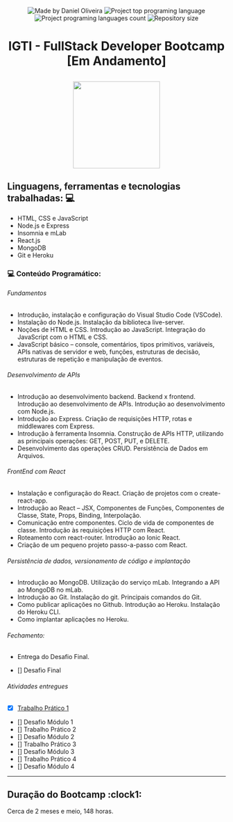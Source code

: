 <p align="center">
    <img alt="Made by Daniel Oliveira" src="https://img.shields.io/badge/made%20by-Daniel%20Oliveira-brightgreen">
    <img alt="Project top programing language" src="https://img.shields.io/github/languages/top/dnl007/bootcamp-fullstack?color=brightgreen">
    <img alt="Project programing languages count" src="https://img.shields.io/github/languages/count/dnl007/bootcamp-fullstack?color=brightgreen">
    <img alt="Repository size" src="https://img.shields.io/github/repo-size/dnl007/bootcamp-fullstack?color=brightgreen">
</p>
<h1 align="center">
  IGTI - FullStack Developer Bootcamp [Em Andamento]
  <br/>
</h1>
<h2 align="center">
  <img src="https://www.igti.com.br/wp-content/uploads/2020/02/D.-Full-Stack.png" width="200px"/>
</h2>

## Linguagens, ferramentas e tecnologias trabalhadas: :computer:

<ul>
  <li> HTML, CSS e JavaScript </li>
  <li> Node.js e Express </li>
  <li> Insomnia e mLab </li>
  <li> React.js </li>
  <li> MongoDB </li>
  <li> Git e Heroku </li>
</ul>

### 💻 Conteúdo Programático:

###### Fundamentos

- Introdução, instalação e configuração do Visual Studio Code (VSCode).
- Instalação do Node.js. Instalação da biblioteca live-server.
- Noções de HTML e CSS. Introdução ao JavaScript. Integração do JavaScript com o HTML e CSS.
- JavaScript básico – console, comentários, tipos primitivos, variáveis, APIs nativas de servidor e web, funções, estruturas de decisão, estruturas de repetição e manipulação de eventos.

###### Desenvolvimento de APIs

- Introdução ao desenvolvimento backend. Backend x frontend. Introdução ao desenvolvimento de APIs. Introdução ao desenvolvimento com Node.js.
- Introdução ao Express. Criação de requisições HTTP, rotas e middlewares com Express.
- Introdução à ferramenta Insomnia. Construção de APIs HTTP, utilizando as principais operações: GET, POST, PUT, e DELETE.
- Desenvolvimento das operações CRUD. Persistência de Dados em Arquivos.

###### FrontEnd com React

- Instalação e configuração do React. Criação de projetos com o create-react-app.
- Introdução ao React – JSX, Componentes de Funções, Componentes de Classe, State, Props, Binding, Interpolação.
- Comunicação entre componentes. Ciclo de vida de componentes de classe. Introdução às requisições HTTP com React.
- Roteamento com react-router. Introdução ao Ionic React.
- Criação de um pequeno projeto passo-a-passo com React.

###### Persistência de dados, versionamento de código e implantação

- Introdução ao MongoDB. Utilização do serviço mLab. Integrando a API ao MongoDB no mLab.
- Introdução ao Git. Instalação do git. Principais comandos do Git.
- Como publicar aplicações no Github. Introdução ao Heroku. Instalação do Heroku CLI.
- Como implantar aplicações no Heroku.

###### Fechamento:

- Entrega do Desafio Final.

- [] Desafio Final

###### Atividades entregues

- [x] [Trabalho Prático 1](/Modulo1/trabalhoPratico)
- [] Desafio Módulo 1
- [] Trabalho Prático 2
- [] Desafio Módulo 2
- [] Trabalho Prático 3
- [] Desafio Módulo 3
- [] Trabalho Prático 4
- [] Desafio Módulo 4

<hr>
<h2> Duração do Bootcamp :clock1: </h2>

Cerca de 2 meses e meio, 148 horas.
